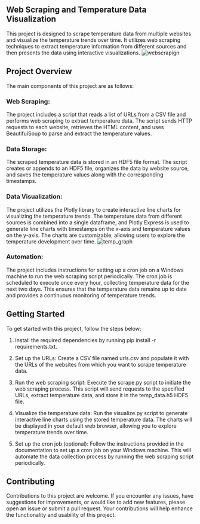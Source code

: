 ## Web Scraping and Temperature Data Visualization
This project is designed to scrape temperature data from multiple websites and visualize the temperature trends over time. It utilizes web scraping techniques to extract temperature information from different sources and then presents the data using interactive visualizations.
![webscrapign](https://github.com/1010sb/webScraping_Weather/assets/96765388/53d2388a-b32b-4747-8564-23fc69451c75)

## Project Overview
The main components of this project are as follows:

### Web Scraping: 
The project includes a script that reads a list of URLs from a CSV file and performs web scraping to extract temperature data. The script sends HTTP requests to each website, retrieves the HTML content, and uses BeautifulSoup to parse and extract the temperature values.

### Data Storage: 
The scraped temperature data is stored in an HDF5 file format. The script creates or appends to an HDF5 file, organizes the data by website source, and saves the temperature values along with the corresponding timestamps.

### Data Visualization: 
The project utilizes the Plotly library to create interactive line charts for visualizing the temperature trends. The temperature data from different sources is combined into a single dataframe, and Plotly Express is used to generate line charts with timestamps on the x-axis and temperature values on the y-axis. The charts are customizable, allowing users to explore the temperature development over time.
![temp_graph](https://github.com/1010sb/webScraping_Weather/assets/96765388/b609a901-f8de-4bcc-aba6-623764b9b5ef)

### Automation: 
The project includes instructions for setting up a cron job on a Windows machine to run the web scraping script periodically. The cron job is scheduled to execute once every hour, collecting temperature data for the next two days. This ensures that the temperature data remains up to date and provides a continuous monitoring of temperature trends.

## Getting Started
To get started with this project, follow the steps below:

1. Install the required dependencies by running pip install -r requirements.txt.

2. Set up the URLs: Create a CSV file named urls.csv and populate it with the URLs of the websites from which you want to scrape temperature data.

3. Run the web scraping script: Execute the scrape.py script to initiate the web scraping process. This script will send requests to the specified URLs, extract temperature data, and store it in the temp_data.h5 HDF5 file.

4. Visualize the temperature data: Run the visualize.py script to generate interactive line charts using the stored temperature data. The charts will be displayed in your default web browser, allowing you to explore temperature trends over time.

5. Set up the cron job (optional): Follow the instructions provided in the documentation to set up a cron job on your Windows machine. This will automate the data collection process by running the web scraping script periodically.

## Contributing
Contributions to this project are welcome. If you encounter any issues, have suggestions for improvements, or would like to add new features, please open an issue or submit a pull request. Your contributions will help enhance the functionality and usability of this project.
